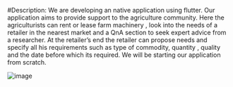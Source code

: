 #Description:
We are developing an native application using flutter. Our application aims to provide support to the agriculture community. Here the agriculturists can rent or lease farm machinery , look into the needs of a retailer in the nearest market and a QnA section to seek expert advice from a researcher.
At the retailer’s end the retailer can propose needs and specify all his requirements such as type of commodity, quantity , quality and the date before which its required.
We will be starting our application from scratch.

![image](https://drive.google.com/open?id=104BkkGgNp7zCr0SipzIP12aaLiFYkM89)
